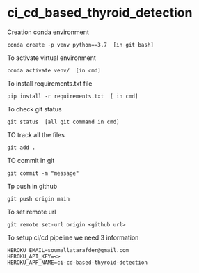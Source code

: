 # ci_cd_based_thyroid_detection




Creation conda environment
```
conda create -p venv python==3.7  [in git bash]
```
To activate virtual environment
```
conda activate venv/  [in cmd]
```

To install requirements.txt file
```
pip install -r requirements.txt  [ in cmd]
```

To check git status
```
git status  [all git command in cmd]
```

TO track all the files
```
git add .
```

TO commit in git
```
git commit -m "message"
```

Tp push in github
```
git push origin main
```
To set remote url
```
git remote set-url origin <github url>
```
To setup ci/cd pipeline we need 3 information
```
HEROKU_EMAIL=soumallatarafder@gmail.com
HEROKU_API_KEY=<>
HEROKU_APP_NAME=ci-cd-based-thyroid-detection
```

